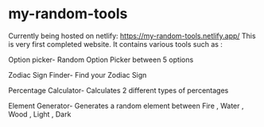 # my-random-tools
Currently being hosted on netlify: https://my-random-tools.netlify.app/
This is very first completed website. It contains various tools such as :

Option picker- Random Option Picker between 5 options

Zodiac Sign Finder- Find your Zodiac Sign

Percentage Calculator- Calculates 2 different types of percentages

Element Generator- Generates a random element between Fire , Water , Wood , Light , Dark
